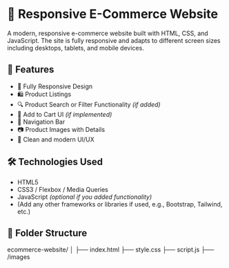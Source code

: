 # 🛒 Responsive E-Commerce Website

A modern, responsive e-commerce website built with HTML, CSS, and JavaScript. The site is fully responsive and adapts to different screen sizes including desktops, tablets, and mobile devices.

## 🚀 Features

- 📱 Fully Responsive Design
- 🛍️ Product Listings
- 🔍 Product Search or Filter Functionality *(if added)*
- 🛒 Add to Cart UI *(if implemented)*
- 🧭 Navigation Bar
- 📷 Product Images with Details
- 🎨 Clean and modern UI/UX

## 🛠️ Technologies Used

- HTML5
- CSS3 / Flexbox / Media Queries
- JavaScript *(optional if you added functionality)*
- (Add any other frameworks or libraries if used, e.g., Bootstrap, Tailwind, etc.)

## 📂 Folder Structure
ecommerce-website/
│
├── index.html
├── style.css
├── script.js
├── /images


